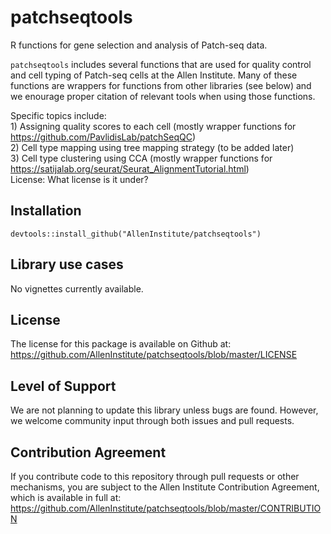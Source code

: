 # patchseqtools
  
R functions for gene selection and analysis of Patch-seq data.  
  
`patchseqtools` includes several functions that are used for quality control and cell typing of Patch-seq cells at the Allen Institute.  Many of these functions are wrappers for functions from other libraries (see below) and we enourage proper citation of relevant tools when using those functions.  

Specific topics include:  
    1) Assigning quality scores to each cell (mostly wrapper functions for https://github.com/PavlidisLab/patchSeqQC)  
    2) Cell type mapping using tree mapping strategy (to be added later)  
    3) Cell type clustering using CCA (mostly wrapper functions for https://satijalab.org/seurat/Seurat_AlignmentTutorial.html)  
License: What license is it under?


## Installation

```
devtools::install_github("AllenInstitute/patchseqtools")
```

## Library use cases

No vignettes currently available.  

## License

The license for this package is available on Github at: https://github.com/AllenInstitute/patchseqtools/blob/master/LICENSE

## Level of Support

We are not planning to update this library unless bugs are found.  However, we welcome community input through both issues and pull requests.  

## Contribution Agreement

If you contribute code to this repository through pull requests or other mechanisms, you are subject to the Allen Institute Contribution Agreement, which is available in full at: https://github.com/AllenInstitute/patchseqtools/blob/master/CONTRIBUTION

